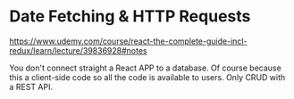 # Date Fetching & HTTP Requests

https://www.udemy.com/course/react-the-complete-guide-incl-redux/learn/lecture/39836928#notes

You don't connect straight a React APP to a database. Of course because this a client-side code so all the code is available to users.
Only CRUD with a REST API.
